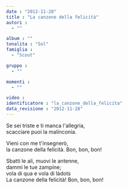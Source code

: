 ```yaml
---
date : "2012-11-28"
title : "La canzone della felicità"
autori : 
  - ""

album : ""
tonalita : "Sol"
famiglia : 
  - "Scout"

gruppo : 
  - ""

momenti : 
  - ""

video : 
identificatore : "la_canzone_della_felicita"
data_revisione : "2012-11-28"
---
```

  
  
Se sei triste e ti manca l'allegria,  
scacciare puoi la malinconia.  
  
Vieni con me t'insegnerò,  
la canzone della felicità. Bon, bon, bon!  
  
  
  
Sbatti le ali, muovi le antenne,  
dammi le tue zampine;  
vola di qua e vola di làdots  
La canzone della felicità! Bon, bon, bon!  
  
